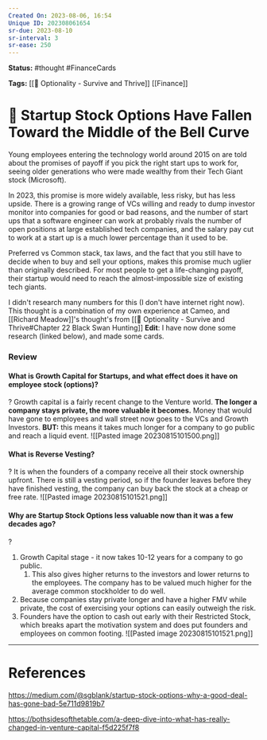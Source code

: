 ```yaml
---
Created On: 2023-08-06, 16:54
Unique ID: 202308061654
sr-due: 2023-08-10
sr-interval: 3
sr-ease: 250
---
```

**Status:** #thought #FinanceCards 

**Tags:** [[📗 Optionality - Survive and Thrive]] [[Finance]]

# 💸 Startup Stock Options Have Fallen Toward the Middle of the Bell Curve

Young employees entering the technology world around 2015 on are told about the promises of payoff if you pick the right start ups to work for, seeing older generations who were made wealthy from their Tech Giant stock (Microsoft).  

In 2023, this promise is more widely available, less risky, but has less upside. There is a growing range of VCs willing and ready to dump investor monitor into companies for good or bad reasons, and the number of start ups that a software engineer can work at probably rivals the number of open positions at large established tech companies, and the salary pay cut to work at a start up is a much lower percentage than it used to be. 


Preferred vs Common stack, tax laws, and the fact that you still have to decide when to buy and sell your options, makes this promise much uglier than originally described. For most people to get a life-changing payoff, their startup would need to reach the almost-impossible size of existing tech giants. 

I didn't research many numbers for this (I don't have internet right now). This thought is a combination of my own experience at Cameo, and [[Richard Meadow]]'s thought's from [[📗 Optionality - Survive and Thrive#Chapter 22 Black Swan Hunting]]
**Edit**: I have now done some research (linked below), and made some cards.


### Review

#### What is Growth Capital for Startups, and what effect does it have on employee stock (options)?
?
Growth capital is a fairly recent change to the Venture world. **The longer a company stays private, the more valuable it becomes.** Money that would have gone to employees and wall street now goes to the VCs and Growth Investors.
**BUT:** this means it takes much longer for a company to go public and reach a liquid event.
![[Pasted image 20230815101500.png]]
<!--SR:!2024-08-07,215,250-->

#### What is Reverse Vesting?
?
It is when the founders of a company receive all their stock ownership upfront. There is still a vesting period, so if the founder leaves before they have finished vesting, the company can buy back the stock at a cheap or free rate. 
![[Pasted image 20230815101521.png]]
<!--SR:!2024-05-01,169,250-->

#### Why are Startup Stock Options less valuable now than it was a few decades ago? 
?
1. Growth Capital stage - it now takes 10-12 years for a company to go public.
	1. This also gives higher returns to the investors and lower returns to the employees. The company has to be valued much higher for the average common stockholder to do well. 
2. Because companies stay private longer and have a higher FMV while private, the cost of exercising your options can easily outweigh the risk.
3. Founders have the option to cash out early with their Restricted Stock, which breaks apart the motivation system and does put founders and employees on common footing. 
![[Pasted image 20230815101521.png]]
<!--SR:!2024-05-22,176,230-->


---
# References
https://medium.com/@sgblank/startup-stock-options-why-a-good-deal-has-gone-bad-5e711d9819b7

https://bothsidesofthetable.com/a-deep-dive-into-what-has-really-changed-in-venture-capital-f5d225f7f8